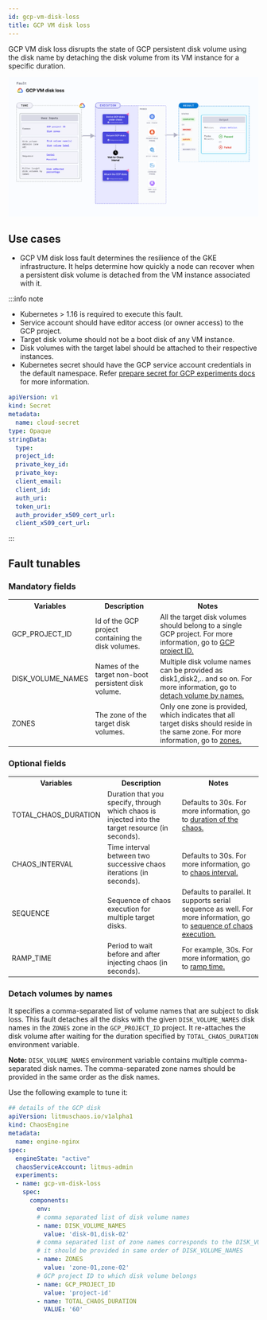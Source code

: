 ```yaml
---
id: gcp-vm-disk-loss
title: GCP VM disk loss
---
```

GCP VM disk loss disrupts the state of GCP persistent disk volume using the disk name by detaching the disk volume from its VM instance for a specific duration.

![GCP VM Disk Loss](./static/images/gcp-vm-disk-loss.png)

## Use cases

- GCP VM disk loss fault determines the resilience of the GKE infrastructure. It helps determine how quickly a node can recover when a persistent disk volume is detached from the VM instance associated with it.

:::info note
- Kubernetes > 1.16 is required to execute this fault.
- Service account should have editor access (or owner access) to the GCP project.
- Target disk volume should not be a boot disk of any VM instance.
- Disk volumes with the target label should be attached to their respective instances.
- Kubernetes secret should have the GCP service account credentials in the default namespace. Refer [prepare secret for GCP experiments docs](/docs/chaos-engineering/technical-reference/chaos-faults/gcp/security-configurations/prepare-secret-for-gcp) for more information.

```yaml
apiVersion: v1
kind: Secret
metadata:
  name: cloud-secret
type: Opaque
stringData:
  type:
  project_id:
  private_key_id:
  private_key:
  client_email:
  client_id:
  auth_uri:
  token_uri:
  auth_provider_x509_cert_url:
  client_x509_cert_url:
```
:::

## Fault tunables
  <h3>Mandatory fields</h3>
    <table>
      <tr>
        <th> Variables </th>
        <th> Description </th>
        <th> Notes </th>
      </tr>
      <tr>
        <td> GCP_PROJECT_ID </td>
        <td> Id of the GCP project containing the disk volumes. </td>
        <td> All the target disk volumes should belong to a single GCP project. For more information, go to <a href="/docs/chaos-engineering/technical-reference/chaos-faults/gcp/gcp-vm-disk-loss-by-label#gcp-project-id">GCP project ID.</a></td>
      </tr>
      <tr>
        <td> DISK_VOLUME_NAMES </td>
        <td> Names of the target non-boot persistent disk volume.</td>
        <td> Multiple disk volume names can be provided as disk1,disk2,.. and so on. For more information, go to <a href="#detach-volumes-by-names">detach volume by names. </a></td>
      </tr>
      <tr>
        <td> ZONES </td>
        <td> The zone of the target disk volumes. </td>
        <td> Only one zone is provided, which indicates that all target disks should reside in the same zone. For more information, go to <a href="/docs/chaos-engineering/technical-reference/chaos-faults/gcp/gcp-vm-disk-loss-by-label/#zones">zones. </a></td>
      </tr>
    </table>
    <h3>Optional fields</h3>
    <table>
      <tr>
        <th> Variables </th>
        <th> Description </th>
        <th> Notes </th>
      </tr>
      <tr>
        <td> TOTAL_CHAOS_DURATION </td>
        <td> Duration that you specify, through which chaos is injected into the target resource (in seconds). </td>
        <td> Defaults to 30s. For more information, go to <a href="/docs/chaos-engineering/technical-reference/chaos-faults/common-tunables-for-all-faults#duration-of-the-chaos">duration of the chaos. </a></td>
      </tr>
       <tr>
        <td> CHAOS_INTERVAL </td>
        <td> Time interval between two successive chaos iterations (in seconds). </td>
        <td> Defaults to 30s. For more information, go to <a href="/docs/chaos-engineering/technical-reference/chaos-faults/common-tunables-for-all-faults#chaos-interval">chaos interval. </a></td>
      </tr>
      <tr>
        <td> SEQUENCE </td>
        <td> Sequence of chaos execution for multiple target disks. </td>
        <td> Defaults to parallel. It supports serial sequence as well. For more information, go to <a href="/docs/chaos-engineering/technical-reference/chaos-faults/common-tunables-for-all-faults#sequence-of-chaos-execution">sequence of chaos execution.</a></td>
      </tr>
      <tr>
        <td> RAMP_TIME </td>
        <td> Period to wait before and after injecting chaos (in seconds).</td>
        <td> For example, 30s. For more information, go to <a href="/docs/chaos-engineering/technical-reference/chaos-faults/common-tunables-for-all-faults#ramp-time">ramp time.</a></td>
      </tr>
    </table>


### Detach volumes by names

It specifies a comma-separated list of volume names that are subject to disk loss. This fault detaches all the disks with the given `DISK_VOLUME_NAMES` disk names in the `ZONES` zone in the `GCP_PROJECT_ID` project. It re-attaches the disk volume after waiting for the duration specified by `TOTAL_CHAOS_DURATION` environment variable.

**Note:** `DISK_VOLUME_NAMES` environment variable contains multiple comma-separated disk names. The comma-separated zone names should be provided in the same order as the disk names.

Use the following example to tune it:

[embedmd]:# (./static/manifests/gcp-vm-disk-loss/gcp-disk-loss.yaml yaml)
```yaml
## details of the GCP disk
apiVersion: litmuschaos.io/v1alpha1
kind: ChaosEngine
metadata:
  name: engine-nginx
spec:
  engineState: "active"
  chaosServiceAccount: litmus-admin
  experiments:
  - name: gcp-vm-disk-loss
    spec:
      components:
        env:
        # comma separated list of disk volume names
        - name: DISK_VOLUME_NAMES
          value: 'disk-01,disk-02'
        # comma separated list of zone names corresponds to the DISK_VOLUME_NAMES
        # it should be provided in same order of DISK_VOLUME_NAMES
        - name: ZONES
          value: 'zone-01,zone-02'
        # GCP project ID to which disk volume belongs
        - name: GCP_PROJECT_ID
          value: 'project-id'
        - name: TOTAL_CHAOS_DURATION
          VALUE: '60'
```
